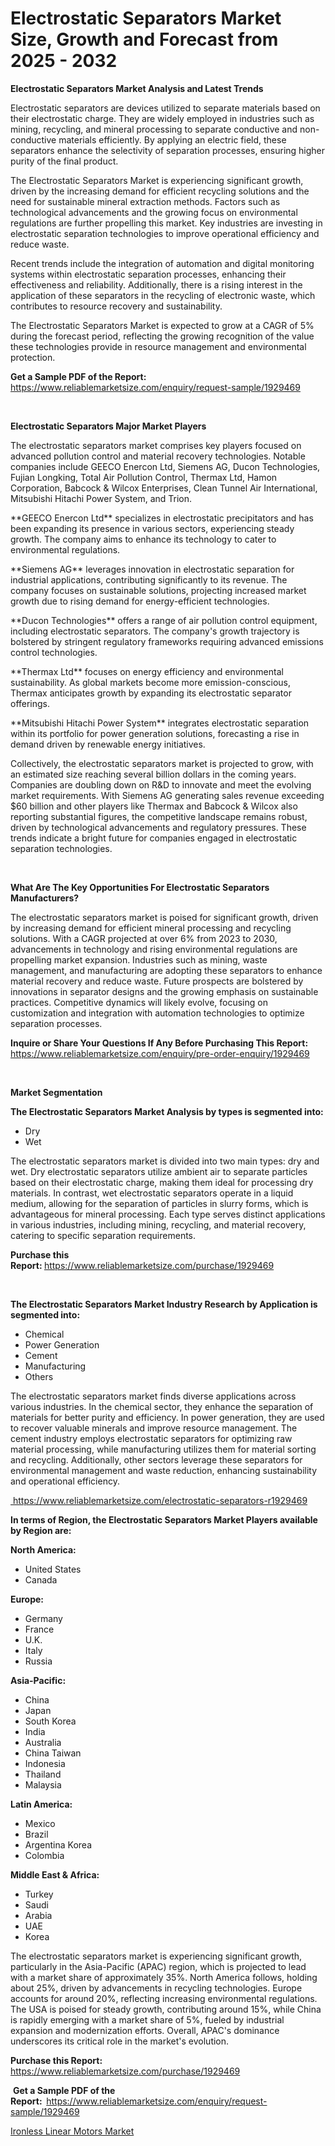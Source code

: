 <p><h1>Electrostatic Separators Market Size, Growth and Forecast from 2025 - 2032</h1></p><p><strong>Electrostatic Separators Market Analysis and Latest Trends</strong></p>
<p><p>Electrostatic separators are devices utilized to separate materials based on their electrostatic charge. They are widely employed in industries such as mining, recycling, and mineral processing to separate conductive and non-conductive materials efficiently. By applying an electric field, these separators enhance the selectivity of separation processes, ensuring higher purity of the final product.</p><p>The Electrostatic Separators Market is experiencing significant growth, driven by the increasing demand for efficient recycling solutions and the need for sustainable mineral extraction methods. Factors such as technological advancements and the growing focus on environmental regulations are further propelling this market. Key industries are investing in electrostatic separation technologies to improve operational efficiency and reduce waste.</p><p>Recent trends include the integration of automation and digital monitoring systems within electrostatic separation processes, enhancing their effectiveness and reliability. Additionally, there is a rising interest in the application of these separators in the recycling of electronic waste, which contributes to resource recovery and sustainability.</p><p>The Electrostatic Separators Market is expected to grow at a CAGR of 5% during the forecast period, reflecting the growing recognition of the value these technologies provide in resource management and environmental protection.</p></p>
<p><strong>Get a Sample PDF of the Report:&nbsp;</strong> <a href="https://www.reliablemarketsize.com/enquiry/request-sample/1929469?utm_campaign=2442&utm_medium=2&utm_source=Github&utm_content=ia&utm_term=10042025&utm_id=electrostatic-separators">https://www.reliablemarketsize.com/enquiry/request-sample/1929469</a></p>
<p>&nbsp;</p>
<p><strong>Electrostatic Separators Major Market Players</strong></p>
<p><p>The electrostatic separators market comprises key players focused on advanced pollution control and material recovery technologies. Notable companies include GEECO Enercon Ltd, Siemens AG, Ducon Technologies, Fujian Longking, Total Air Pollution Control, Thermax Ltd, Hamon Corporation, Babcock & Wilcox Enterprises, Clean Tunnel Air International, Mitsubishi Hitachi Power System, and Trion.</p><p>**GEECO Enercon Ltd** specializes in electrostatic precipitators and has been expanding its presence in various sectors, experiencing steady growth. The company aims to enhance its technology to cater to environmental regulations.</p><p>**Siemens AG** leverages innovation in electrostatic separation for industrial applications, contributing significantly to its revenue. The company focuses on sustainable solutions, projecting increased market growth due to rising demand for energy-efficient technologies.</p><p>**Ducon Technologies** offers a range of air pollution control equipment, including electrostatic separators. The company's growth trajectory is bolstered by stringent regulatory frameworks requiring advanced emissions control technologies.</p><p>**Thermax Ltd** focuses on energy efficiency and environmental sustainability. As global markets become more emission-conscious, Thermax anticipates growth by expanding its electrostatic separator offerings.</p><p>**Mitsubishi Hitachi Power System** integrates electrostatic separation within its portfolio for power generation solutions, forecasting a rise in demand driven by renewable energy initiatives.</p><p>Collectively, the electrostatic separators market is projected to grow, with an estimated size reaching several billion dollars in the coming years. Companies are doubling down on R&D to innovate and meet the evolving market requirements. With Siemens AG generating sales revenue exceeding $60 billion and other players like Thermax and Babcock & Wilcox also reporting substantial figures, the competitive landscape remains robust, driven by technological advancements and regulatory pressures. These trends indicate a bright future for companies engaged in electrostatic separation technologies.</p></p>
<p>&nbsp;</p>
<p><strong>What Are The Key Opportunities For Electrostatic Separators Manufacturers?</strong></p>
<p><p>The electrostatic separators market is poised for significant growth, driven by increasing demand for efficient mineral processing and recycling solutions. With a CAGR projected at over 6% from 2023 to 2030, advancements in technology and rising environmental regulations are propelling market expansion. Industries such as mining, waste management, and manufacturing are adopting these separators to enhance material recovery and reduce waste. Future prospects are bolstered by innovations in separator designs and the growing emphasis on sustainable practices. Competitive dynamics will likely evolve, focusing on customization and integration with automation technologies to optimize separation processes.</p></p>
<p><strong>Inquire or Share Your Questions If Any Before Purchasing This Report:</strong> <a href="https://www.reliablemarketsize.com/enquiry/pre-order-enquiry/1929469?utm_campaign=2442&utm_medium=2&utm_source=Github&utm_content=ia&utm_term=10042025&utm_id=electrostatic-separators">https://www.reliablemarketsize.com/enquiry/pre-order-enquiry/1929469</a></p>
<p>&nbsp;</p>
<p><strong>Market Segmentation</strong></p>
<p><strong>The Electrostatic Separators Market Analysis by types is segmented into:</strong></p>
<p><ul><li>Dry</li><li>Wet</li></ul></p>
<p><p>The electrostatic separators market is divided into two main types: dry and wet. Dry electrostatic separators utilize ambient air to separate particles based on their electrostatic charge, making them ideal for processing dry materials. In contrast, wet electrostatic separators operate in a liquid medium, allowing for the separation of particles in slurry forms, which is advantageous for mineral processing. Each type serves distinct applications in various industries, including mining, recycling, and material recovery, catering to specific separation requirements.</p></p>
<p><strong>Purchase this Report:&nbsp;</strong><a href="https://www.reliablemarketsize.com/purchase/1929469?utm_campaign=2442&utm_medium=2&utm_source=Github&utm_content=ia&utm_term=10042025&utm_id=electrostatic-separators">https://www.reliablemarketsize.com/purchase/1929469</a></p>
<p>&nbsp;</p>
<p><strong>The Electrostatic Separators Market Industry Research by Application is segmented into:</strong></p>
<p><ul><li>Chemical</li><li>Power Generation</li><li>Cement</li><li>Manufacturing</li><li>Others</li></ul></p>
<p><p>The electrostatic separators market finds diverse applications across various industries. In the chemical sector, they enhance the separation of materials for better purity and efficiency. In power generation, they are used to recover valuable minerals and improve resource management. The cement industry employs electrostatic separators for optimizing raw material processing, while manufacturing utilizes them for material sorting and recycling. Additionally, other sectors leverage these separators for environmental management and waste reduction, enhancing sustainability and operational efficiency.</p></p>
<p><a href="https://www.reliablemarketsize.com/electrostatic-separators-r1929469?utm_campaign=2442&utm_medium=2&utm_source=Github&utm_content=ia&utm_term=10042025&utm_id=electrostatic-separators">&nbsp;https://www.reliablemarketsize.com/electrostatic-separators-r1929469</a></p>
<p><strong>In terms of Region, the Electrostatic Separators Market Players available by Region are:</strong></p>
<p>
    <p> <strong> North America: </strong>
        <ul>
            <li>United States</li>
            <li>Canada</li>
        </ul>
        </p> 
    <p> <strong> Europe: </strong>
        <ul>
            <li>Germany</li>
            <li>France</li>
            <li>U.K.</li>
            <li>Italy</li>
            <li>Russia</li>
        </ul>
        </p> 
    <p> <strong> Asia-Pacific: </strong>
        <ul>
            <li>China</li>
            <li>Japan</li>
            <li>South Korea</li>
            <li>India</li>
            <li>Australia</li>
            <li>China Taiwan</li>
            <li>Indonesia</li>
            <li>Thailand</li>
            <li>Malaysia</li>
        </ul>
        </p> 
    <p> <strong> Latin America: </strong>
        <ul>
            <li>Mexico</li>
            <li>Brazil</li>
            <li>Argentina Korea</li>
            <li>Colombia</li>
        </ul>
        </p> 
    <p> <strong> Middle East & Africa: </strong>
        <ul>
            <li>Turkey</li>
            <li>Saudi</li>
            <li>Arabia</li>
            <li>UAE</li>
            <li>Korea</li>
        </ul>
    </p>
    </p>
<p><p>The electrostatic separators market is experiencing significant growth, particularly in the Asia-Pacific (APAC) region, which is projected to lead with a market share of approximately 35%. North America follows, holding about 25%, driven by advancements in recycling technologies. Europe accounts for around 20%, reflecting increasing environmental regulations. The USA is poised for steady growth, contributing around 15%, while China is rapidly emerging with a market share of 5%, fueled by industrial expansion and modernization efforts. Overall, APAC's dominance underscores its critical role in the market's evolution.</p></p>
<p><strong>Purchase this Report: </strong><a href="https://www.reliablemarketsize.com/purchase/1929469?utm_campaign=2442&utm_medium=2&utm_source=Github&utm_content=ia&utm_term=10042025&utm_id=electrostatic-separators">https://www.reliablemarketsize.com/purchase/1929469</a></p>
<p>&nbsp;<strong>Get a Sample PDF of the Report:&nbsp;&nbsp;</strong><a href="https://www.reliablemarketsize.com/enquiry/request-sample/1929469?utm_campaign=2442&utm_medium=2&utm_source=Github&utm_content=ia&utm_term=10042025&utm_id=electrostatic-separators">https://www.reliablemarketsize.com/enquiry/request-sample/1929469</a></p>
<p><strong></strong></p>
<p><p><a href="https://github.com/suzorfazlikb/Market-Research-Report-List-1/blob/main/ironless-linear-motors-market.md?utm_campaign=2442&utm_medium=2&utm_source=Github&utm_content=ia&utm_term=10042025&utm_id=electrostatic-separators">Ironless Linear Motors Market</a></p></p>